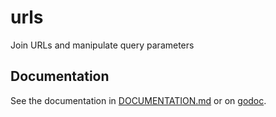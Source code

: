 # urls
Join URLs and manipulate query parameters

## Documentation
See the documentation in [DOCUMENTATION.md](./DOCUMENTATION.md) or on [godoc](https://godoc.org/github.com/kaluza-tech/urls).
